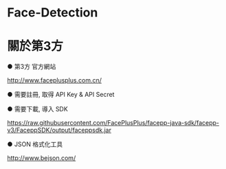 # Face-Detection
  
# 關於第3方
● 第3方 官方網站

http://www.faceplusplus.com.cn/
  

● 需要註冊,  取得 API Key & API Secret
   

● 需要下載, 導入 SDK   

https://raw.githubusercontent.com/FacePlusPlus/facepp-java-sdk/facepp-v3/FaceppSDK/output/faceppsdk.jar
  
● JSON 格式化工具
  
http://www.bejson.com/


